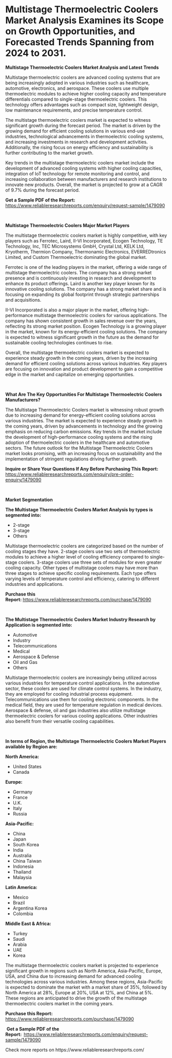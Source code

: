 <p><h1>Multistage Thermoelectric Coolers Market Analysis Examines its Scope on Growth Opportunities, and Forecasted Trends Spanning from 2024 to 2031.</h1></p><p><strong>Multistage Thermoelectric Coolers Market Analysis and Latest Trends</strong></p>
<p><p>Multistage thermoelectric coolers are advanced cooling systems that are being increasingly adopted in various industries such as healthcare, automotive, electronics, and aerospace. These coolers use multiple thermoelectric modules to achieve higher cooling capacity and temperature differentials compared to single-stage thermoelectric coolers. This technology offers advantages such as compact size, lightweight design, low maintenance requirements, and precise temperature control.</p><p>The multistage thermoelectric coolers market is expected to witness significant growth during the forecast period. The market is driven by the growing demand for efficient cooling solutions in various end-use industries, technological advancements in thermoelectric cooling systems, and increasing investments in research and development activities. Additionally, the rising focus on energy efficiency and sustainability is further contributing to the market growth.</p><p>Key trends in the multistage thermoelectric coolers market include the development of advanced cooling systems with higher cooling capacities, integration of IoT technology for remote monitoring and control, and increasing collaboration between manufacturers and research institutions to innovate new products. Overall, the market is projected to grow at a CAGR of 9.7% during the forecast period.</p></p>
<p><strong>Get a Sample PDF of the Report:&nbsp;</strong> <a href="https://www.reliableresearchreports.com/enquiry/request-sample/1479090">https://www.reliableresearchreports.com/enquiry/request-sample/1479090</a></p>
<p>&nbsp;</p>
<p><strong>Multistage Thermoelectric Coolers Major Market Players</strong></p>
<p><p>The multistage thermoelectric coolers market is highly competitive, with key players such as Ferrotec, Laird, II-VI Incorporated, Ecogen Technology, TE Technology, Inc, TEC Microsystems GmbH, Crystal Ltd, KELK Ltd, Kryotherm, Thermion Company, Thermonamic Electronics, EVERREDtronics Limited, and Custom Thermoelectric dominating the global market.</p><p>Ferrotec is one of the leading players in the market, offering a wide range of multistage thermoelectric coolers. The company has a strong market presence and is continuously investing in research and development to enhance its product offerings. Laird is another key player known for its innovative cooling solutions. The company has a strong market share and is focusing on expanding its global footprint through strategic partnerships and acquisitions.</p><p>II-VI Incorporated is also a major player in the market, offering high-performance multistage thermoelectric coolers for various applications. The company has shown consistent growth in sales revenue over the years, reflecting its strong market position. Ecogen Technology is a growing player in the market, known for its energy-efficient cooling solutions. The company is expected to witness significant growth in the future as the demand for sustainable cooling technologies continues to rise.</p><p>Overall, the multistage thermoelectric coolers market is expected to experience steady growth in the coming years, driven by the increasing demand for efficient cooling solutions across various industries. Key players are focusing on innovation and product development to gain a competitive edge in the market and capitalize on emerging opportunities.</p></p>
<p>&nbsp;</p>
<p><strong>What Are The Key Opportunities For Multistage Thermoelectric Coolers Manufacturers?</strong></p>
<p><p>The Multistage Thermoelectric Coolers market is witnessing robust growth due to increasing demand for energy-efficient cooling solutions across various industries. The market is expected to experience steady growth in the coming years, driven by advancements in technology and the growing emphasis on reducing carbon emissions. Key trends in the market include the development of high-performance cooling systems and the rising adoption of thermoelectric coolers in the healthcare and automotive sectors. The future outlook for the Multistage Thermoelectric Coolers market looks promising, with an increasing focus on sustainability and the implementation of stringent regulations driving further growth.</p></p>
<p><strong>Inquire or Share Your Questions If Any Before Purchasing This Report:</strong> <a href="https://www.reliableresearchreports.com/enquiry/pre-order-enquiry/1479090">https://www.reliableresearchreports.com/enquiry/pre-order-enquiry/1479090</a></p>
<p>&nbsp;</p>
<p><strong>Market Segmentation</strong></p>
<p><strong>The Multistage Thermoelectric Coolers Market Analysis by types is segmented into:</strong></p>
<p><ul><li>2-stage</li><li>3-stage</li><li>Others</li></ul></p>
<p><p>Multistage thermoelectric coolers are categorized based on the number of cooling stages they have. 2-stage coolers use two sets of thermoelectric modules to achieve a higher level of cooling efficiency compared to single-stage coolers. 3-stage coolers use three sets of modules for even greater cooling capacity. Other types of multistage coolers may have more than three stages to achieve specific cooling requirements. Each type offers varying levels of temperature control and efficiency, catering to different industries and applications.</p></p>
<p><strong>Purchase this Report:&nbsp;</strong><a href="https://www.reliableresearchreports.com/purchase/1479090">https://www.reliableresearchreports.com/purchase/1479090</a></p>
<p>&nbsp;</p>
<p><strong>The Multistage Thermoelectric Coolers Market Industry Research by Application is segmented into:</strong></p>
<p><ul><li>Automotive</li><li>Industry</li><li>Telecommunications</li><li>Medical</li><li>Aerospace & Defense</li><li>Oil and Gas</li><li>Others</li></ul></p>
<p><p>Multistage thermoelectric coolers are increasingly being utilized across various industries for temperature control applications. In the automotive sector, these coolers are used for climate control systems. In the industry, they are employed for cooling industrial process equipment. Telecommunications use them for cooling electronic components. In the medical field, they are used for temperature regulation in medical devices. Aerospace & defense, oil and gas industries also utilize multistage thermoelectric coolers for various cooling applications. Other industries also benefit from their versatile cooling capabilities.</p></p>
<p>&nbsp;</p>
<p><strong>In terms of Region, the Multistage Thermoelectric Coolers Market Players available by Region are:</strong></p>
<p>
    <p> <strong> North America: </strong>
        <ul>
            <li>United States</li>
            <li>Canada</li>
        </ul>
        </p> 
    <p> <strong> Europe: </strong>
        <ul>
            <li>Germany</li>
            <li>France</li>
            <li>U.K.</li>
            <li>Italy</li>
            <li>Russia</li>
        </ul>
        </p> 
    <p> <strong> Asia-Pacific: </strong>
        <ul>
            <li>China</li>
            <li>Japan</li>
            <li>South Korea</li>
            <li>India</li>
            <li>Australia</li>
            <li>China Taiwan</li>
            <li>Indonesia</li>
            <li>Thailand</li>
            <li>Malaysia</li>
        </ul>
        </p> 
    <p> <strong> Latin America: </strong>
        <ul>
            <li>Mexico</li>
            <li>Brazil</li>
            <li>Argentina Korea</li>
            <li>Colombia</li>
        </ul>
        </p> 
    <p> <strong> Middle East & Africa: </strong>
        <ul>
            <li>Turkey</li>
            <li>Saudi</li>
            <li>Arabia</li>
            <li>UAE</li>
            <li>Korea</li>
        </ul>
    </p>
    </p>
<p><p>The multistage thermoelectric coolers market is projected to experience significant growth in regions such as North America, Asia-Pacific, Europe, USA, and China due to increasing demand for advanced cooling technologies across various industries. Among these regions, Asia-Pacific is expected to dominate the market with a market share of 35%, followed by North America at 28%, Europe at 20%, USA at 12%, and China at 5%. These regions are anticipated to drive the growth of the multistage thermoelectric coolers market in the coming years.</p></p>
<p><strong>Purchase this Report: </strong><a href="https://www.reliableresearchreports.com/purchase/1479090">https://www.reliableresearchreports.com/purchase/1479090</a></p>
<p>&nbsp;<strong>Get a Sample PDF of the Report:&nbsp;&nbsp;</strong><a href="https://www.reliableresearchreports.com/enquiry/request-sample/1479090">https://www.reliableresearchreports.com/enquiry/request-sample/1479090</a></p>
<p><strong></strong></p>
<p>Check more reports on https://www.reliableresearchreports.com/</p>